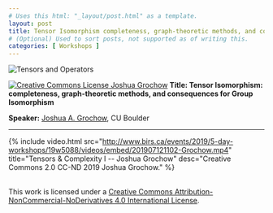 ```yaml
---
# Uses this html: "_layout/post.html" as a template.
layout: post 
title: Tensor Isomorphism completeness, graph-theoretic methods, and consequences for Group Isomorphism
# (Optional) Used to sort posts, not supported as of writing this.
categories: [ Workshops ]
---
```


![Tensors and Operators](/uploads/images/Grochow-2019-07.jpg)

<a rel="license" href="http://creativecommons.org/licenses/by-nc-nd/4.0/" target="_blank">
<img alt="Creative Commons License" style="border-width:0" src="https://i.creativecommons.org/l/by-nc-nd/4.0/88x31.png" />
Joshua Grochow</a>


<a name="Grochow" />
<b>Title: Tensor Isomorphism: completeness, graph-theoretic methods, and consequences for Group Isomorphism</b>

**Speaker:** <a href="https://www.cs.colorado.edu/~jgrochow/" target="_blank">Joshua A. Grochow</a>, CU Boulder

---

 {% 
    include video.html
    src="http://www.birs.ca/events/2019/5-day-workshops/19w5088/videos/embed/201907121102-Grochow.mp4"
    title="Tensors & Complexity I -- Joshua Grochow"
    desc="Creative Commons 2.0 CC-ND 2019 Joshua Grochow."
  %}


<br />This work is licensed under a <a rel="license" href="http://creativecommons.org/licenses/by-nc-nd/4.0/" target="_blank">Creative Commons Attribution-NonCommercial-NoDerivatives 4.0 International License</a>.
